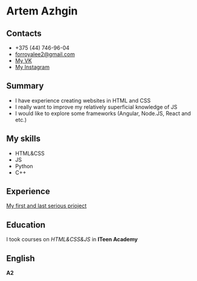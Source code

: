 # Artem Azhgin

## Contacts

* +375 (44) 746-96-04
* forroyalee2@gmail.com
* [My VK](https://vk.com/id567761064)
* [My Instagram](https://www.instagram.com/xstep_artem/)

## Summary

* I have experience creating websites in HTML and CSS
* I really want to improve my relatively superficial knowledge of JS
* I would like to explore some frameworks (Angular, Node.JS, React and etc.)

## My skills

* HTML&CSS
* JS
* Python
* С++

## Experience
[My first and last serious prioject](https://a-pt.by/)

## Education 
I took courses on *HTML&CSS&JS* in **ITeen Academy**

## English
**A2**
